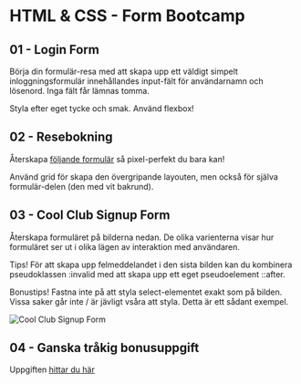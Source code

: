 # HTML & CSS - Form Bootcamp

## 01 - Login Form

Börja din formulär-resa med att skapa upp ett väldigt simpelt inloggningsformulär innehållandes input-fält för användarnamn och lösenord. Inga fält får lämnas tomma.

Styla efter eget tycke och smak. Använd flexbox!

## 02 - Resebokning

Återskapa [följande formulär](https://www.figma.com/design/XenjCcyq3pZUOa9MF3urqQ/Vue.js-form-exercise---Book-a-flight?node-id=0-1&node-type=canvas&t=5vfXJrRCUghEo0pz-0) så pixel-perfekt du bara kan!

Använd grid för skapa den övergripande layouten, men också för själva formulär-delen (den med vit bakrund).

## 03 - Cool Club Signup Form

Återskapa formuläret på bilderna nedan. De olika varienterna visar hur formuläret ser ut i olika lägen av interaktion med användaren.

Tips! För att skapa upp felmeddelandet i den sista bilden kan du kombinera pseudoklassen :invalid med att skapa upp ett eget pseudoelement ::after.

Bonustips! Fastna inte på att styla select-elementet exakt som på bilden. Vissa saker går inte / är jävligt vsåra att styla. Detta är ett sådant exempel.

![Cool Club Signup Form](./form.png)

## 04 - Ganska tråkig bonusuppgift

Uppgiften [hittar du här](https://github.com/Santosnr6/formul-r-jobbans-kan)

